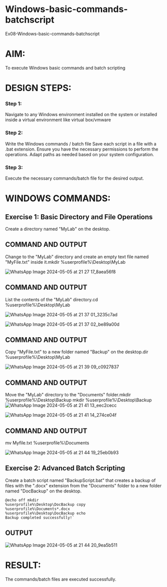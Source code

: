 # Windows-basic-commands-batchscript
Ex08-Windows-basic-commands-batchscript

# AIM:
To execute Windows basic commands and batch scripting

# DESIGN STEPS:

### Step 1:

Navigate to any Windows environment installed on the system or installed inside a virtual environment like virtual box/vmware 

### Step 2:

Write the Windows commands / batch file
Save each script in a file with a .bat extension.
Ensure you have the necessary permissions to perform the operations.
Adapt paths as needed based on your system configuration.
### Step 3:

Execute the necessary commands/batch file for the desired output. 




# WINDOWS COMMANDS:
## Exercise 1: Basic Directory and File Operations
Create a directory named "MyLab" on the desktop.


## COMMAND AND OUTPUT

Change to the "MyLab" directory and create an empty text file named "MyFile.txt" inside it.mkdir %userprofile%\Desktop\MyLab



![WhatsApp Image 2024-05-05 at 21 27 17_8aea56f8](https://github.com/Johnydj123/Windows-basic-commands-batchscript/assets/145953459/d6fb107f-4dd7-4997-80e5-bcf69e0a8432)

## COMMAND AND OUTPUT

List the contents of the "MyLab" directory.cd %userprofile%\Desktop\MyLab

![WhatsApp Image 2024-05-05 at 21 37 01_3235c7ad](https://github.com/Johnydj123/Windows-basic-commands-batchscript/assets/145953459/8ce53bb3-8b41-43eb-9f28-00f77fe12df2)

![WhatsApp Image 2024-05-05 at 21 37 02_be89a00d](https://github.com/Johnydj123/Windows-basic-commands-batchscript/assets/145953459/155427d0-a303-4299-9efb-3eb182320d2e)


## COMMAND AND OUTPUT

Copy "MyFile.txt" to a new folder named "Backup" on the desktop.dir %userprofile%\Desktop\MyLab

![WhatsApp Image 2024-05-05 at 21 39 09_c0927837](https://github.com/Johnydj123/Windows-basic-commands-batchscript/assets/145953459/02be4fa2-fc35-451c-90b2-6b8f73af2dbd)

## COMMAND AND OUTPUT

Move the "MyLab" directory to the "Documents" folder.mkdir %userprofile%\Desktop\Backup mkdir %userprofile%\Desktop\Backup
![WhatsApp Image 2024-05-05 at 21 41 13_eec2cecc](https://github.com/Johnydj123/Windows-basic-commands-batchscript/assets/145953459/6b89e45d-1cbc-4d1e-a427-c922de315285)

![WhatsApp Image 2024-05-05 at 21 41 14_274ce04f](https://github.com/Johnydj123/Windows-basic-commands-batchscript/assets/145953459/72aac777-8dc5-4a78-9a35-34d996264586)

## COMMAND AND OUTPUT
mv Myfile.txt %userprofile%\Documents

![WhatsApp Image 2024-05-05 at 21 44 19_25eb0b93](https://github.com/Johnydj123/Windows-basic-commands-batchscript/assets/145953459/07347f71-4933-4bad-9666-b20e01f97523)

## Exercise 2: Advanced Batch Scripting
Create a batch script named "BackupScript.bat" that creates a backup of files with the ".docx" extension from the "Documents" folder to a new folder named "DocBackup" on the desktop.


```
@echo off mkdir
%userprofile%\Desktop\DocBackup copy 
%userprofile%\Documents*.docx
%userprofile%\Desktop\DocBackup echo
Backup completed successfully!`
```



## OUTPUT


![WhatsApp Image 2024-05-05 at 21 44 20_9ea5b511](https://github.com/Johnydj123/Windows-basic-commands-batchscript/assets/145953459/cecc2996-2aeb-426c-9725-82bfb3f2ee6e)



# RESULT:
The commands/batch files are executed successfully.

